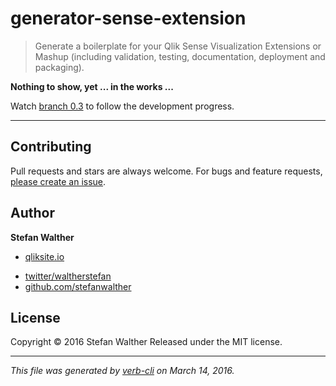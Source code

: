 # generator-sense-extension

> Generate a boilerplate for your Qlik Sense Visualization Extensions or Mashup (including validation, testing, documentation, deployment and packaging).

**Nothing to show, yet ... in the works ...**

Watch [branch 0.3](https://github.com/stefanwalther/generator-sense-extension/tree/0.3) to follow the development progress.

***

## Contributing

Pull requests and stars are always welcome. For bugs and feature requests, [please create an issue](https://github.com/stefanwalther/generator-sense-extension/issues/new).

## Author

**Stefan Walther**

+ [qliksite.io](http://qliksite.io)
* [twitter/waltherstefan](http://twitter.com/waltherstefan)
* [github.com/stefanwalther](http://github.com/stefanwalther)

## License

Copyright © 2016 Stefan Walther
Released under the MIT license.

***

_This file was generated by [verb-cli](https://github.com/assemble/verb-cli) on March 14, 2016._